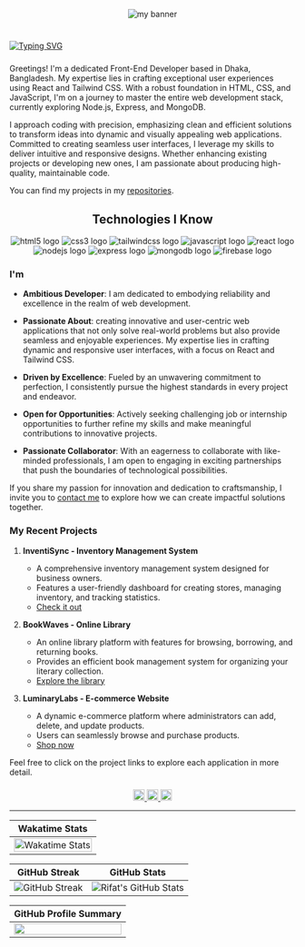 <p align="center">
  <img src="https://i.postimg.cc/HL300GPr/Make-your-README-5.png" alt="my banner">
</p>


#
[![Typing SVG](https://readme-typing-svg.demolab.com?font=Montserrat&size=32&duration=4000&pause=2000&color=3CD7A1&width=500&height=50&lines=Nasim+Ahamed+Rifat)](https://github.com/nasimrifat101)


###

Greetings! I'm a dedicated Front-End Developer based in Dhaka, Bangladesh. My expertise lies in crafting exceptional user experiences using React and Tailwind CSS. With a robust foundation in HTML, CSS, and JavaScript, I'm on a journey to master the entire web development stack, currently exploring Node.js, Express, and MongoDB.

I approach coding with precision, emphasizing clean and efficient solutions to transform ideas into dynamic and visually appealing web applications. Committed to creating seamless user interfaces, I leverage my skills to deliver intuitive and responsive designs. Whether enhancing existing projects or developing new ones, I am passionate about producing high-quality, maintainable code.



<p align="left">You can find my projects in my <a href="https://github.com/nasimrifat101?tab=repositories">repositories</a>.</p>

###

<h2 align="middle">Technologies I Know</h2>

<div align="middle">
  <img src="https://img.shields.io/badge/HTML5-E34F26?logo=html5&logoColor=white&style=for-the-badge" alt="html5 logo"  />
 
  <img src="https://img.shields.io/badge/CSS3-1572B6?logo=css3&logoColor=white&style=for-the-badge" alt="css3 logo"  />

  <img src="https://img.shields.io/badge/Tailwind CSS-06B6D4?logo=tailwindcss&logoColor=black&style=for-the-badge" alt="tailwindcss logo"  />
 
  <img src="https://img.shields.io/badge/JavaScript-F7DF1E?logo=javascript&logoColor=black&style=for-the-badge"  alt="javascript logo"  />
 
  <img src="https://img.shields.io/badge/React-61DAFB?logo=react&logoColor=black&style=for-the-badge" alt="react logo"  />
 
  <img src="https://img.shields.io/badge/Node.js-339933?logo=nodedotjs&logoColor=white&style=for-the-badge" alt="nodejs logo"  />
 
  <img src="https://img.shields.io/badge/Express-000000?logo=express&logoColor=white&style=for-the-badge" alt="express logo"  />

  <img src="https://img.shields.io/badge/MongoDB-47A248?logo=mongodb&logoColor=white&style=for-the-badge" alt="mongodb logo"  />

  <img src="https://img.shields.io/badge/Firebase-FFCA28?logo=firebase&logoColor=black&style=for-the-badge"  alt="firebase logo"  />
</div>



<h3 align="left">I'm</h3>

- **Ambitious Developer**: I am dedicated to embodying reliability and excellence in the realm of web development.

- **Passionate About**: creating innovative and user-centric web applications that not only solve real-world problems but also provide seamless and enjoyable experiences. My expertise lies in crafting dynamic and responsive user interfaces, with a focus on React and Tailwind CSS. 

- **Driven by Excellence**: Fueled by an unwavering commitment to perfection, I consistently pursue the highest standards in every project and endeavor.
- **Open for Opportunities**: Actively seeking challenging job or internship opportunities to further refine my skills and make meaningful contributions to innovative projects.
- **Passionate Collaborator**: With an eagerness to collaborate with like-minded professionals, I am open to engaging in exciting partnerships that push the boundaries of technological possibilities.

If you share my passion for innovation and dedication to craftsmanship, I invite you to [contact me](mailto:nasimrifat101@gmail.com) to explore how we can create impactful solutions together.

###

<h3 align="left">My Recent Projects</h3>

1. **InventiSync - Inventory Management System**
   - A comprehensive inventory management system designed for business owners.
   - Features a user-friendly dashboard for creating stores, managing inventory, and tracking statistics.
   - [Check it out](https://inventisync-138b8.web.app/)

2. **BookWaves - Online Library**
   - An online library platform with features for browsing, borrowing, and returning books.
   - Provides an efficient book management system for organizing your literary collection.
   - [Explore the library](https://bookwaves-c18d0.web.app/)

3. **LuminaryLabs - E-commerce Website**
   - A dynamic e-commerce platform where administrators can add, delete, and update products.
   - Users can seamlessly browse and purchase products.
   - [Shop now](https://timeless-event.web.app/)

Feel free to click on the project links to explore each application in more detail.


###

<div align="center">
  <a href="https://www.linkedin.com/in/nasimrifat10/" target="_blank">
    <img src="https://img.shields.io/static/v1?message=LinkedIn&logo=linkedin&label=&color=0077B5&logoColor=white&labelColor=&style=for-the-badge" height="20" alt="linkedin logo"  />
  </a>

  <a href="https://www.facebook.com/OMA.RIFAT" target="_blank">
    <img src="https://img.shields.io/static/v1?message=Facebook&logo=facebook&label=&color=1877F2&logoColor=white&labelColor=&style=for-the-badge" height="20" alt="facebook logo"  />
  </a>
  <a href="mailto:nasimrifat101@gmail.com" target="_blank">
    <img src="https://img.shields.io/static/v1?message=Gmail&logo=gmail&label=&color=D14836&logoColor=white&labelColor=&style=for-the-badge" height="20" alt="gmail logo"  />
  </a>
</div>


---


<div align="center">

| Wakatime Stats |
| --- |
| <img width="100%" src="https://github-readme-stats.vercel.app/api/wakatime?username=nasimrifat101&layout=compact&theme=radical&count_private=true" alt="Wakatime Stats"> |

| GitHub Streak | GitHub Stats |
| --- | --- |
| ![GitHub Streak](https://github-readme-streak-stats.herokuapp.com?user=nasimrifat101&count_private=true&theme=radical&date_format=j%20M%5B%20Y%5D&mode=weekly) | ![Rifat's GitHub Stats](https://github-readme-stats.vercel.app/api?username=nasimrifat101&show_icons=true&theme=radical) |

| GitHub Profile Summary |
| --- |
| <img width="100%" src="http://github-profile-summary-cards.vercel.app/api/cards/profile-details?username=nasimrifat101&theme=radical"> |

</div>







